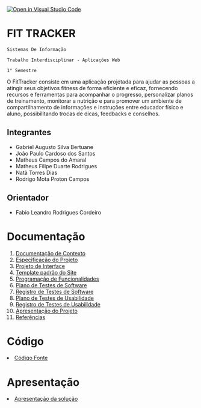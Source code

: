 [![Open in Visual Studio Code](https://classroom.github.com/assets/open-in-vscode-c66648af7eb3fe8bc4f294546bfd86ef473780cde1dea487d3c4ff354943c9ae.svg)](https://classroom.github.com/online_ide?assignment_repo_id=10354589&assignment_repo_type=AssignmentRepo)
# FIT TRACKER

`Sistemas De Informação`

`Trabalho Interdisciplinar - Aplicações Web`

`1° Semestre`

O FitTracker consiste em uma aplicação projetada para ajudar as pessoas a atingir seus objetivos fitness de forma eficiente e eficaz, fornecendo recursos e ferramentas para acompanhar o progresso, personalizar planos de treinamento, monitorar a nutrição e para promover um ambiente de compartilhamento de informações e instruções entre educador físico e aluno, possibilitando trocas de dicas, feedbacks e conselhos.

## Integrantes

* Gabriel Augusto Silva Bertuane
* João Paulo Cardoso dos Santos
* Matheus Campos do Amaral
* Matheus Filipe Duarte Rodrigues
* Natã Torres Dias
* Rodrigo Mota Proton Campos


## Orientador

* Fabio Leandro Rodrigues Cordeiro

# Documentação

<ol>
<li><a href="docs/01-Documentação de Contexto.md"> Documentação de Contexto</a></li>
<li><a href="docs/02-Especificação do Projeto.md"> Especificação do Projeto</a></li>
<li><a href="docs/03-Projeto de Interface.md"> Projeto de Interface</a></li>
<li><a href="docs/04-Template padrão do Site.md"> Template padrão do Site</a></li>
<li><a href="docs/05-Programação de Funcionalidades.md"> Programação de Funcionalidades</a></li>
<li><a href="docs/06-Plano de Testes de Software.md"> Plano de Testes de Software</a></li>
<li><a href="docs/07-Registro de Testes de Software.md"> Registro de Testes de Software</a></li>
<li><a href="docs/08-Plano de Testes de Usabilidade.md"> Plano de Testes de Usabilidade</a></li>
<li><a href="docs/09-Registro de Testes de Usabilidade.md"> Registro de Testes de Usabilidade</a></li>
<li><a href="docs/10-Apresentação do Projeto.md"> Apresentação do Projeto</a></li>
<li><a href="docs/11-Referências.md"> Referências</a></li>
</ol>

# Código

<li><a href="src/README.md"> Código Fonte</a></li>

# Apresentação

<li><a href="presentation/README.md"> Apresentação da solução</a></li>
